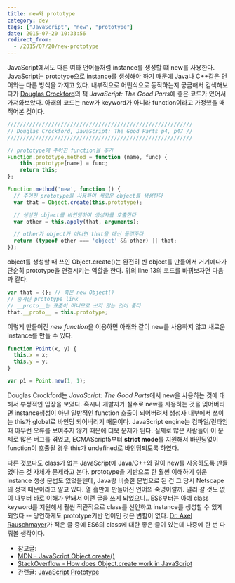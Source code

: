 ```yaml
---
title: new와 prototype
category: dev
tags: ["JavaScript", "new", "prototype"]
date: 2015-07-20 10:33:56
redirect_from:
  - /2015/07/20/new-prototype
---
```


JavaScript에서도 다른 여타 언어들처럼 instance를 생성할 떄 new를 사용한다. JavaScript는 prototype으로 instance를 생성해야 하기 때문에 Java나 C++같은 언어와는 다른 방식을 가지고 있다. 내부적으로 어떤식으로 동작하는지 궁금해서 검색해보다가 [Douglas Crockford](https://en.wikipedia.org/wiki/Douglas_Crockford)의 책 *JavaScript: The Good Parts*에 좋은 코드가 있어서 가져와보았다. 아래의 코드는 new가 keyword가 아니라 function이라고 가정했을 때 적어본 것이다.

```javascript
///////////////////////////////////////////////////////////
// Douglas Crockford, JavaScript: The Good Parts p4, p47 //
///////////////////////////////////////////////////////////

// prototype에 주어진 function을 추가
Function.prototype.method = function (name, func) {
    this.prototype[name] = func;
    return this;
};

Function.method('new', function () {
  // 주어진 prototype을 사용하여 새로운 object를 생성한다
  var that = Object.create(this.prototype);

  // 생성한 object를 바인딩하여 생성자를 호출한다
  var other = this.apply(that, arguments);

  // other가 object가 아니면 that을 대신 돌려준다
  return (typeof other === 'object' && other) || that;
});
```

object를 생성할 때 쓰인 Object.create()는 완전히 빈 object를 만들어서 거기에다가 단순히 prototype을 연결시키는 역할을 한다. 위의 line 13의 코드를 바꿔보자면 다음과 같다.

```javascript
var that = {}; // 혹은 new Object()
// 숨겨진 prototype link
// __proto__는 표준이 아니므로 쓰지 않는 것이 좋다
that.__proto__ = this.prototype;
```

이렇게 만들어진 *new function*을 이용하면 아래와 같이 new를 사용하지 않고 새로운 instance를 만들 수 있다.

```javascript
function Point(x, y) {
  this.x = x;
  this.y = y;
}

var p1 = Point.new(1, 1);
```

Douglas Crockford는 *JavaScript: The Good Parts*에서 new을 사용하는 것에 대해서 부정적인 입장을 보였다. 혹시나 개발자가 실수로 new를 사용하는 것을 잊어버리면 instance생성이 아닌 일반적인 function 호출이 되어버려서 생성자 내부에서 쓰이는 this가 global로 바인딩 되어버리기 때문이다. JavaScript engine는 컴파일/런타임 때 아무런 오류를 보여주지 않기 때문에 더욱 문제가 된다. 실제로 많은 사람들이 이 문제로 많은 버그를 겪었고, ECMAScript5부터 **strict mode**를 지원해서 바인딩없이 function이 호출될 경우 this가 undefined로 바인딩되도록 하였다.

다른 것보다도 class가 없는 JavaScript에 Java/C++와 같이 new를 사용하도록 만들었다는 것 자체가 문제라고 본다. prototype을 기반으로 한 훨씬 이해하기 쉬운 instance 생성 문법도 있었을텐데, Java랑 비슷한 문법으로 된 건 그 당시 Netscape의 정책 때문이라고 알고 있다. 열 흘만에 만들어진 언어의 숙명이랄까. 멀리 갈 것도 없이 나부터 바로 이해가 안돼서 이런 글을 쓰게 되었으니.. ES6부터는 아예 class keyword를 지원해서 훨씬 직관적으로 class를 선언하고 instance를 생성할 수 있게 되었다 -- 당연하게도 prototype기반 언어인 것은 변함이 없다. [Dr. Axel Rauschmayer](http://www.2ality.com/)가 적은 글 중에 ES6의 class에 대한 좋은 글이 있는데 나중에 한 번 다뤄볼 생각이다.

* 참고글:
 * [MDN - JavaScript Object.create()](https://developer.mozilla.org/en-US/docs/Web/JavaScript/Reference/Global_Objects/Object/create)
 * [StackOverflow - How does Object.create work in JavaScript](http://stackoverflow.com/questions/7962886/how-does-object-create-work-in-javascript)
* 관련글: [JavaScript Prototype](/javascript-prototype)